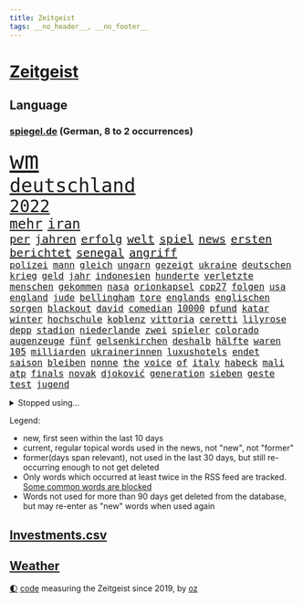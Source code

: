```yaml
---
title: Zeitgeist
tags: __no_header__, __no_footer__
---
```


# [Zeitgeist](https://oliz.io/zeitgeist/)

## Language

<h3><a href="https://www.spiegel.de" target="_blank">spiegel.de</a> (German, 8 to 2 occurrences)</h3>
<p style="font-family:monospace">
<span style="font-size:32pt"><a href="news_links.html#wm" class="current">wm</a></span>
<br>
<span style="font-size:25pt"><a href="news_links.html#deutschland" class="current">deutschland</a></span>
<br>
<span style="font-size:22pt"><a href="news_links.html#2022" class="current">2022</a></span>
<br>
<span style="font-size:18pt"><a href="news_links.html#mehr" class="current">mehr</a></span>
<span style="font-size:18pt"><a href="news_links.html#iran" class="current">iran</a></span>
<br>
<span style="font-size:15pt"><a href="news_links.html#per" class="current">per</a></span>
<span style="font-size:15pt"><a href="news_links.html#jahren" class="current">jahren</a></span>
<span style="font-size:15pt"><a href="news_links.html#erfolg" class="current">erfolg</a></span>
<span style="font-size:15pt"><a href="news_links.html#welt" class="current">welt</a></span>
<span style="font-size:15pt"><a href="news_links.html#spiel" class="current">spiel</a></span>
<span style="font-size:15pt"><a href="news_links.html#news" class="current">news</a></span>
<span style="font-size:15pt"><a href="news_links.html#ersten" class="current">ersten</a></span>
<span style="font-size:15pt"><a href="news_links.html#berichtet" class="current">berichtet</a></span>
<span style="font-size:15pt"><a href="news_links.html#senegal" class="current">senegal</a></span>
<span style="font-size:15pt"><a href="news_links.html#angriff" class="current">angriff</a></span>
<br>
<span style="font-size:12pt"><a href="news_links.html#polizei" class="current">polizei</a></span>
<span style="font-size:12pt"><a href="news_links.html#mann" class="current">mann</a></span>
<span style="font-size:12pt"><a href="news_links.html#gleich" class="current">gleich</a></span>
<span style="font-size:12pt"><a href="news_links.html#ungarn" class="current">ungarn</a></span>
<span style="font-size:12pt"><a href="news_links.html#gezeigt" class="current">gezeigt</a></span>
<span style="font-size:12pt"><a href="news_links.html#ukraine" class="current">ukraine</a></span>
<span style="font-size:12pt"><a href="news_links.html#deutschen" class="current">deutschen</a></span>
<span style="font-size:12pt"><a href="news_links.html#krieg" class="current">krieg</a></span>
<span style="font-size:12pt"><a href="news_links.html#geld" class="current">geld</a></span>
<span style="font-size:12pt"><a href="news_links.html#jahr" class="current">jahr</a></span>
<span style="font-size:12pt"><a href="news_links.html#indonesien" class="current">indonesien</a></span>
<span style="font-size:12pt"><a href="news_links.html#hunderte" class="current">hunderte</a></span>
<span style="font-size:12pt"><a href="news_links.html#verletzte" class="current">verletzte</a></span>
<span style="font-size:12pt"><a href="news_links.html#menschen" class="current">menschen</a></span>
<span style="font-size:12pt"><a href="news_links.html#gekommen" class="current">gekommen</a></span>
<span style="font-size:12pt"><a href="news_links.html#nasa" class="current">nasa</a></span>
<span style="font-size:12pt"><a href="news_links.html#orionkapsel" class="new">orionkapsel</a></span>
<span style="font-size:12pt"><a href="news_links.html#cop27" class="current">cop27</a></span>
<span style="font-size:12pt"><a href="news_links.html#folgen" class="current">folgen</a></span>
<span style="font-size:12pt"><a href="news_links.html#usa" class="current">usa</a></span>
<span style="font-size:12pt"><a href="news_links.html#england" class="current">england</a></span>
<span style="font-size:12pt"><a href="news_links.html#jude" class="current">jude</a></span>
<span style="font-size:12pt"><a href="news_links.html#bellingham" class="current">bellingham</a></span>
<span style="font-size:12pt"><a href="news_links.html#tore" class="current">tore</a></span>
<span style="font-size:12pt"><a href="news_links.html#englands" class="current">englands</a></span>
<span style="font-size:12pt"><a href="news_links.html#englischen" class="current">englischen</a></span>
<span style="font-size:12pt"><a href="news_links.html#sorgen" class="current">sorgen</a></span>
<span style="font-size:12pt"><a href="news_links.html#blackout" class="current">blackout</a></span>
<span style="font-size:12pt"><a href="news_links.html#david" class="current">david</a></span>
<span style="font-size:12pt"><a href="news_links.html#comedian" class="current">comedian</a></span>
<span style="font-size:12pt"><a href="news_links.html#10000" class="current">10000</a></span>
<span style="font-size:12pt"><a href="news_links.html#pfund" class="current">pfund</a></span>
<span style="font-size:12pt"><a href="news_links.html#katar" class="current">katar</a></span>
<span style="font-size:12pt"><a href="news_links.html#winter" class="current">winter</a></span>
<span style="font-size:12pt"><a href="news_links.html#hochschule" class="current">hochschule</a></span>
<span style="font-size:12pt"><a href="news_links.html#koblenz" class="current">koblenz</a></span>
<span style="font-size:12pt"><a href="news_links.html#vittoria" class="new">vittoria</a></span>
<span style="font-size:12pt"><a href="news_links.html#ceretti" class="new">ceretti</a></span>
<span style="font-size:12pt"><a href="news_links.html#lilyrose" class="new">lilyrose</a></span>
<span style="font-size:12pt"><a href="news_links.html#depp" class="current">depp</a></span>
<span style="font-size:12pt"><a href="news_links.html#stadion" class="current">stadion</a></span>
<span style="font-size:12pt"><a href="news_links.html#niederlande" class="current">niederlande</a></span>
<span style="font-size:12pt"><a href="news_links.html#zwei" class="current">zwei</a></span>
<span style="font-size:12pt"><a href="news_links.html#spieler" class="current">spieler</a></span>
<span style="font-size:12pt"><a href="news_links.html#colorado" class="new">colorado</a></span>
<span style="font-size:12pt"><a href="news_links.html#augenzeuge" class="new">augenzeuge</a></span>
<span style="font-size:12pt"><a href="news_links.html#fünf" class="current">fünf</a></span>
<span style="font-size:12pt"><a href="news_links.html#gelsenkirchen" class="new">gelsenkirchen</a></span>
<span style="font-size:12pt"><a href="news_links.html#deshalb" class="current">deshalb</a></span>
<span style="font-size:12pt"><a href="news_links.html#hälfte" class="current">hälfte</a></span>
<span style="font-size:12pt"><a href="news_links.html#waren" class="current">waren</a></span>
<span style="font-size:12pt"><a href="news_links.html#105" class="current">105</a></span>
<span style="font-size:12pt"><a href="news_links.html#milliarden" class="current">milliarden</a></span>
<span style="font-size:12pt"><a href="news_links.html#ukrainerinnen" class="new">ukrainerinnen</a></span>
<span style="font-size:12pt"><a href="news_links.html#luxushotels" class="new">luxushotels</a></span>
<span style="font-size:12pt"><a href="news_links.html#endet" class="current">endet</a></span>
<span style="font-size:12pt"><a href="news_links.html#saison" class="current">saison</a></span>
<span style="font-size:12pt"><a href="news_links.html#bleiben" class="current">bleiben</a></span>
<span style="font-size:12pt"><a href="news_links.html#nonne" class="new">nonne</a></span>
<span style="font-size:12pt"><a href="news_links.html#the" class="current">the</a></span>
<span style="font-size:12pt"><a href="news_links.html#voice" class="current">voice</a></span>
<span style="font-size:12pt"><a href="news_links.html#of" class="current">of</a></span>
<span style="font-size:12pt"><a href="news_links.html#italy" class="new">italy</a></span>
<span style="font-size:12pt"><a href="news_links.html#habeck" class="current">habeck</a></span>
<span style="font-size:12pt"><a href="news_links.html#mali" class="current">mali</a></span>
<span style="font-size:12pt"><a href="news_links.html#atp" class="new">atp</a></span>
<span style="font-size:12pt"><a href="news_links.html#finals" class="current">finals</a></span>
<span style="font-size:12pt"><a href="news_links.html#novak" class="current">novak</a></span>
<span style="font-size:12pt"><a href="news_links.html#djoković" class="current">djoković</a></span>
<span style="font-size:12pt"><a href="news_links.html#generation" class="current">generation</a></span>
<span style="font-size:12pt"><a href="news_links.html#sieben" class="current">sieben</a></span>
<span style="font-size:12pt"><a href="news_links.html#geste" class="current">geste</a></span>
<span style="font-size:12pt"><a href="news_links.html#test" class="current">test</a></span>
<span style="font-size:12pt"><a href="news_links.html#jugend" class="current">jugend</a></span>
</p>
<details>
<summary>Stopped using...</summary>
<p class="former" style="font-size:12pt">
alexej(759) antreten(759) arbeitsplatz(759) bücher(759) fischer(759) mitunter(759) nawalny(759) erfahrung(758) aufmerksamkeit(757) doku(757) eustaaten(757) geburtstag(757) konfrontiert(757) oben(757) statement(757) denken(756) häufiger(756) partie(756) strafmaßnahmen(756) aktion(755) angeblichen(755) bewertet(755) niederländische(755) schadet(755) schwierigen(755) überwinden(755) blicken(754) eis(754) genannt(754) kino(754) übergeben(754) freiheitsstrafe(753) gemeldet(753) institut(753) liege(753) mediziner(753) ministerpräsidenten(753) sprecher(753) stil(753) tiefe(753) brauchte(752) deutlichen(752) florian(752) freiburg(752) kräftig(752) nigeria(752) passt(752) rheinlandpfalz(752) sarscov2(752) schlimmsten(752) öffnen(752) 1945(751) bittere(751) lüge(751) reduziert(751) rufen(751) ursachen(751) athleten(750) künftigen(750) mittel(750) offensive(750) rassistisch(750) spieltag(750) version(750) versteckt(750) anbieten(749) angeklagter(749) geklärt(749) oppositionelle(749) untersuchungsausschuss(749) versehentlich(749) wettbewerb(749) österreichs(749) dokumente(748) entscheidenden(748) finanzieren(748) innenministerium(748) interne(748) landen(748) rassistischen(748) restaurants(748) sinnvoll(748) tötung(748) freie(747) historisch(747) nahmen(747) schwindet(747) verdienen(747) botschaften(746) bundesweite(746) e(746) fahrrad(746) schiedsrichter(746) ausgeliefert(745) regierungspartei(745) riesige(745) wies(745) gespalten(744) hürden(744) kämpfer(744) viktor(744) big(743) distanziert(743) stammt(743) warschau(743) kleines(742) libyen(742) rollen(742) zuversichtlich(742) flüchtlingen(741) gering(741) wachstum(741) bundesgesundheitsminister(740) dürfe(740) feld(740) nachbarn(740) william(740) filmen(739) gefangene(739) uefa(739) voraussetzungen(739) ermordeten(737) roger(737) streitet(736) analysiert(735) iphone(735) nachbar(735) führenden(734) ordnung(734) rettete(734) vorgegangen(734) ausgesetzt(733) s(732) informiert(729) stürzen(729) heftigen(728) händler(728) wandel(728) eigenes(726) erinnerung(726) aufgetaucht(725) hackerangriff(725) atomkraft(724) telegram(724) niedrig(723) rutschte(722) niederländischen(720) app(717) günther(713) festhalten(709) smartphones(709) beendete(708) flug(708) verdoppelt(706) bbc(703) wieso(703) inhaftierten(701) inseln(696) bösen(692) mängel(692) billiger(688) befunden(677) brutalen(675) explodiert(672) mangelnde(662) uskapitol(662) 95(646) fotografiert(644) währung(643) öffnet(641) geheimen(639) demnächst(615) zusammenbruch(611) russe(600) konservative(598) athen(593) happy(591) verlag(568) unis(566) kubicki(559) willkommen(559) dorthin(525) jamie(515) finger(513) serbien(511) ministerin(502) unwettern(500) ausnahme(499) rohstoffe(498) volk(498) entsorgt(496) arte(495) rereportage(495) kämpften(485) bundesanwaltschaft(479) 72(478) zwingen(478) georgien(472) hamburgs(470) dauerte(469) flut(464) superstars(462) verstorben(461) flutkatastrophe(460) fluten(453) 20000(450) gestern(450) russischem(450) dörfer(446) 400000(442) lina(438) privilegien(435) niklas(434) rückgabe(433) ussoldaten(429) verbrannt(427) papiere(425) kanadische(422) gemeinschaft(421) 73(419) atombombe(419) gehälter(419) tsg(419) vertritt(415) 12000(413) basis(410) versetzt(401) games(399) harren(396) konflikts(396) bettina(389) direkte(388) verirrt(388) störungen(387) ice(385) wichtiges(385) empfehlen(384) fachkräfte(384) erneuerbaren(382) halbes(381) suizid(381) 200000(378) gasversorgung(378) importieren(378) rhein(377) strackzimmermann(377) beantwortet(376) schuldenbremse(375) bedrängt(369) 74(368) hafenstadt(366) unbekannter(366) töchtern(363) verteidiger(362) versuche(360) oberlandesgericht(359) bevorstehenden(357) ostukraine(357) dienstleister(354) reine(354) soziales(352) fußballs(347) decken(343) extremer(343) schärfere(343) mache(341) stephen(340) zehnjährigen(339) bundesparteitag(338) aston(335) invasion(334) pessimistisch(332) schande(330) halte(328) lieferung(326) schütze(324) greuther(315) fördern(314) marieagnes(314) bronze(313) kraftwerk(313) borrell(311) josep(311) zerstörung(311) kriegsverbrecher(310) einrichtungen(309) beziehen(307) cool(307) flugzeugen(306) stabilität(304) klara(302) preiserhöhung(302) erledigen(301) vorbereiten(301) trockenheit(298) vorwoche(297) kahn(296) website(296) australier(295) bundesaußenministerin(293) gerichte(293) dreyer(292) hartes(292) rheinlandpfälzische(292) protestierenden(290) jubiläum(288) militärisch(285) 2002(284) verzweifeln(284) erneuert(282) streiken(281) bremerhaven(280) gezwungen(280) verschwindet(280) aldi(279) unterscheiden(279) anstrengungen(278) journalismus(275) streik(275) justizministerium(274) report(274) buckinghampalast(273) lohnen(269) murray(269) franzose(268) gezahlt(266) silvio(266) diebstahls(265) nützt(264) rekonstruktion(262) salah(262) abseits(261) kusel(261) vergewaltigte(261) betrugs(259) oppositionellen(259) versagen(259) 92(258) silber(258) niederlegen(257) therapie(256) bill(255) vereinigung(255) it(252) schülern(251) abrechnung(250) dreharbeiten(249) ernsthaft(249) ökostrom(248) lehnte(247) schildern(247) straßburg(247) taktik(245) fragwürdigen(243) begeben(242) kremlkritiker(242) blume(240) abtreibungen(238) profitierte(238) spiegelbildungsnewsletter(238) tina(238) anliegen(237) energiepreisen(236) angelegten(235) litt(234) esch(233) kriegsverbrechen(233) kriegszeiten(233) vertreten(233) risse(232) schläger(232) unsicher(232) tanken(231) wiedereinführung(231) zeuge(229) kasse(228) todes(228) ausländer(227) jüngster(226) katastrophalen(225) sexismus(225) links(223) günstiger(222) köpfe(221) melanie(220) goldene(219) sexualisierte(218) tätigkeit(218) vergeltung(217) euaußenbeauftragte(215) stocken(214) cockpit(213) dmitrij(213) suchten(213) bundesverband(212) partnern(212) ausschließlich(211) erlauben(211) getreideexporte(210) jones(210) umsätze(208) zentralrat(208) diesjährigen(207) windkraftausbau(207) abgabe(206) kritischer(205) my(205) vorgeschichte(203) elend(202) fluch(202) segen(202) nationalteam(201) beck(200) hungerkrise(199) treue(198) freihandelsabkommen(196) großoffensive(196) diplomat(194) waffengesetze(193) weiblichen(193) bauteile(192) angeschlagen(191) spritzen(190) vermisster(190) guardiola(188) pep(188) golden(187) state(187) habecks(186) verzichtete(185) verstehe(184) 41jährige(183) entschuldigte(183) mannheim(183) eingeschläfert(182) kletterte(182) skandalen(182) lichter(180) verfügbar(180) dünn(179) usschauspieler(179) verschwanden(178) hitze(176) kinderinterview(176) verhängnis(176) held(175) virusvariante(175) act(174) fragwürdige(174) zuständen(174) stagniert(172) ex(171) verlaufen(171) befugnisse(170) hoeneß(170) uli(170) frontex(169) ikonische(169) managerin(169) ägäis(169) anhängerschaft(168) begnadigung(167) hinterzogen(167) werkzeug(167) zurücktreten(167) dmitri(166) zermürbt(165) empfohlen(164) suchte(164) riesigen(163) fdppolitikerin(162) gelobt(162) gestohlene(162) 9euroticket(161) girl(161) griechische(161) stehle(161) bundesbürger(160) dürre(160) effizienter(160) kopfgeld(160) einhalten(159) pässe(159) beatles(158) dauerhaften(156) kühnert(156) staatlich(156) unobericht(156) spdgeneralsekretär(154) einfahrt(153) schwangerschaftsabbruch(153) einsparen(152) ross(152) westeuropa(152) lng(151) 21jährigen(150) 21jähriger(150) uiguren(150) verschleiert(150) weltfußballer(150) afghanische(149) belegt(148) nerv(148) ryanair(148) w(148) jungs(147) edeka(146) naturkatastrophen(146) provozieren(146) übung(146) drogenboss(145) identifizieren(145) gravierend(144) aufräumen(143) generalstaatsanwalt(143) hast(143) ressorts(143) 90000(142) aufzeichnung(142) erstellt(142) unten(141) millionenstrafe(140) schulmassaker(140) 9eurotickets(139) hassbotschaften(139) misshandelt(139) mühe(139) vorschau(139) vorstellung(139) arafat(138) chaotisch(138) knapper(138) möbel(137) rentnerinnen(136) alligator(134) grün(134) neunjährigen(134) spiegelinterview(134) 24jährigen(133) afdpolitiker(133) webbteleskop(133) erobern(132) kriegsende(132) süddeutschland(132) rechtspopulist(131) fühle(130) zeichnungen(130) krebserkrankung(129) popp(128) reinhold(128) 81(127) geliebt(127) kommentare(127) absurden(126) beteuert(126) freigestellt(126) geschichtenewsletter(126) webbteleskops(126) deutsch(125) sicheren(125) dringt(124) krach(124) comingout(123) fünfmal(123) nordafrika(123) späten(123) wissenschaft(123) abwehrchef(122) kampagne(122) ataman(121) ferda(121) kreta(121) niedrigen(121) schlägerei(121) detroit(120) fehlenden(120) zwölfjährige(120) beute(119) familienstücke(119) gasverbrauch(119) umstrittenem(119) kämpferisch(118) moderiert(118) brennstäbe(117) eurowings(117) fasziniert(117) anschlags(116) kultusminister(116) abwarten(115) atomgespräche(115) boomen(115) elbe(115) po(115) schmerzhaft(115) trägerrakete(115) abgebrannt(114) benachbarten(114) digitale(114) bond(113) horrenden(113) kernenergie(113) atomenergie(112) conte(112) fassungslos(112) gartenkolumne(112) kolonialzeit(112) obduktionsergebnis(112) pipeline(112) schadstoffe(112) schleuser(112) starkwatzinger(112) verleihung(112) koffer(111) schnellt(111) starts(111) strompreis(111) bahnfahren(110) emobilität(110) geflüchteter(110) warmes(110) chinesen(109) einnahme(109) gestrandete(109) schwulenbar(109) angeschlagener(108) berlinerin(108) schottlands(108) vernichtet(108) deftige(107) frist(107) laufzeitverlängerung(107) musikerin(107) revolte(107) angetan(106) dargestellt(106) frauenanteil(106) toaster(106) akws(105) begangen(105) kennengelernt(105) verringert(105) historikerin(104) medikamenten(103) rechtsmediziner(103) repressionen(103) sterling(103) 192(102) 2008(102) etlichen(102) malta(102) zurückgegeben(102) abe(101) einflussreichen(101) kippten(101) fallzahlen(100) victoria(100) überragende(100) angespannt(99) hingelegt(99) krankschreibungen(99) pfosten(99) überlastet(99) anordnung(98) besprüht(98) bränden(98) zulieferer(98) bundesamts(97) glänzte(97) korrekt(97) rückkehrer(97) stock(97) dreijährigen(96) kommunizieren(96) wettkämpfen(96) zwölfjährigen(96) kasachstans(95) security(95) vage(95) ekstase(94) erzählung(94) grundsteuererklärung(94) hindernis(94) unübersichtlich(94) wärmepumpen(94) coronaschutzmaßnahmen(93) dreijähriger(93) erstürmung(93) kapitols(93) nachhaltigkeit(93) urknall(93) verstoß(93) 1989(92) bankrott(92) staatshilfen(92) wanken(92) wichtigster(92) emu(91) erhöhte(91) gelohnt(91) importiert(91) nebenwirkungen(91) südküste(91) athletin(90) ausgegangen(90) auszusetzen(90) bundesministerien(90) dekret(90) einsparungen(90) kater(90) rettungspaket(90) unbeliebt(90) abmachung(89) bushido(89) denkmal(89) holocaustmahnmal(89) millionenschweren(89) mithäftling(89) permanent(89) beistand(88) erbitterter(88) konsumverhalten(88) militärisches(88) schied(88) umgerüstet(88) 458(87) geschont(87) sondiert(87) stromrechnung(87) zahlte(87) besucherinnen(86) cdumann(86) einziges(86) spekulanten(86) wars(86) ausschließen(85) diktatur(85) fußballlegende(85) graw(85) nuklearer(85) operative(85) bewohnern(84) erstach(84) kohlestrom(84) spvgg(84) zinsschritt(84) östliche(84) denkwürdig(83) desaströses(83) entsorgen(83) flüsse(83) leopard2panzer(83) notlage(83) spätsommer(83) usstaat(83) 2022/23(82) 39jährigen(82) 4800(82) balenciaga(82) imageverlust(82) konsulat(82) niedrigwasser(82) schwule(82) verteilerkasten(82) bekanntgabe(81) gehaltserhöhung(81) krisenzeiten(81) mithalten(81) modellrechnung(81) strenge(81) türme(81) verabschiedete(81) blamiert(80) franck(80) fußballspielerinnen(80) halterin(80) lauern(80) ribéry(80) sexismusvorwürfen(80) vernichtenden(80) übte(80) akwlaufzeitverlängerung(79) jährliches(79) mississippi(79) ortschaft(79) sea(79) studieren(79) twitterkanal(79) vision(79) zwangsräumung(79) annie(78) diamanten(78) ermuntert(78) mobilisierung(78) 145(77) bundesratspräsident(77) desideriuserasmusstiftung(77) gewannen(77) knacken(77) schachbrett(77) sonnenblumen(77) streaming(77) verschleierte(77) 56jährige(76) heikle(76) simulieren(76) zurückhalten(76) altersarmut(75) befehlshaber(75) terrorgefahr(75) angezeigt(74) erspart(74) fußballprofis(74) kurkow(74) körperlichen(74) muslimischen(74) prägt(74) schulpflicht(74) strang(74) tobias(74) überraschen(74) 19jähriger(73) flugbahn(73) itdienstleister(73) rot(73) streckbetrieb(73) verbrennen(73) visa(73) wählte(73) überwachten(73) brauereien(72) gründete(72) lebenslange(72) weizsäcker(72) 150000(71) akwweiterbetrieb(71) begrenzen(71) eid(71) energiesicherheit(71) frieren(71) gehörten(71) spielten(71) umfragewerte(71) audiodatei(70) gasnotlage(70) obduktion(70) rechter(70) sommerliche(70) zdfpolitbarometer(70) durchsuchte(69) pragmatismus(69) probt(69) wärmsten(69) alex(68) abgekartetes(67) feltes(67) klaute(67) korridor(67) kriminologe(67) staudamm(67) telekom(67) tue(67) v(67) astronomie(66) bekanntester(66) blendete(66) diäten(66) einigermaßen(66) geprallt(66) innovationen(66) klimafreundliche(66) lo(66) mehrfache(66) seitenlinie(66) beschlagnahmten(65) fischen(65) kreise(65) natürlichen(65) rabe(65) regenfällen(65) salma(65) ausbrach(64) bezweifeln(64) ermordete(64) gebissen(64) seen(64) bezirken(63) bsi(63) darzustellen(63) gründerinnen(63) kairo(63) nackt(63) serienmörder(63) spitzenbeamte(63) bundesligaabsteiger(62) chefredakteurin(62) gil(62) ofarim(62) chemikalien(61) gewässer(61) verstören(61) verwendens(61) bundeswirtschaftsministerium(60) bussen(60) gänzlich(60) vanessa(60) verhaltens(60) zurechtkommen(60) ausweise(59) milieu(59) pfiffen(59) buchpreis(58) fdpvize(58) montagsdemos(58) spiegelde(58) dient(57) einzelhändler(57) frauenrechtlerin(57) gleichgeschlechtliche(57) klaffen(57) linkenabgeordnete(57) nährt(57) verfehlungen(57) verjähren(57) abwendet(56) beißt(56) deftig(56) kabinetts(56) leuchtturm(56) luftfilter(56) untreue(56) 36000(55) einschalten(55) ereignet(55) zollbeamte(55) ökologisch(55) bundesbankpräsident(54) erzrivalen(54) proben(54) stemmt(54) erklimmen(53) geywitz(53) landesarbeitsgericht(53) rummel(53) täterin(53) umgekehrt(53) verprügelt(53) wiese(53) annehmen(52) ausgelassen(52) doppelte(52) energielieferant(52) roboter(52) winnetou(52) bemühen(51) jahrelange(51) lufthansatochter(51) schwachen(51) überfischung(51) aung(50) bildschirm(50) kranke(50) kyi(50) reichten(50) richters(50) suu(50) vwboss(50) übersehen(50) aktuelles(49) ausgeraubt(49) bizarre(49) bundesligaklub(49) erbeuteten(49) faulheit(49) finanzmärkten(49) krefeld(49) spiegelrekonstruktion(49) tvdebatte(49) zwischenbericht(49) erlöse(48) fähre(48) grauenvolle(48) kleber(48) erschöpfter(47) pilotenstreik(47) überlässt(47) buhlt(46) verbringen(46) dokumentarfilmer(45) elektroschrott(45) feldweg(45) mitentscheidend(45) truss'(45) winters(45) arcade(44) bauministerin(44) butler(44) enormer(44) feist(44) manuskript(44) schlüsselwerk(44) traineramt(44) win(44) wohnraum(44) abgezeichnet(43) bannon(43) familienvater(43) seaton(43) verteilung(43) zeitdruck(43) zementieren(43) brendan(42) deckeln(42) fernbleiben(42) ffp2masken(42) protestaktion(42) zentralafrika(42) amtsärzte(41) dennis(41) derby(41) genügen(41) mathe(41) missachtung(41) nirgendwo(41) regulären(41) friedensnobelpreisträgerin(40) königlichen(40) lissabon(40) niederlagen(40) vegane(40) westminster(40) feindliche(39) interpretiert(39) reus(39) abschirmdienst(38) königshaus(38) zerstritten(38) zielgeraden(38) übernachtet(38) grausame(37) holger(37) indiens(37) konventionen(37) ködern(37) offizielles(37) quadratkilometer(37) schleuserbande(37) schlichte(37) schwedendemokraten(37) ungeschlagen(37) astronauten(36) information(36) spiegelredakteurin(36) zone(36) amoklaufs(35) haustier(35) iaeachef(35) konterfei(35) krone(35) machbar(35) mitbekommen(35) anekdote(34) bundespolizisten(34) consort(34) elektroautohersteller(34) ernsten(34) gedanken(34) ruiniert(34) rückschlägen(34) sterne(34) alben(33) anstehenden(33) luftangriffen(33) neofaschistin(33) bedecken(32) effizient(32) ensemble(32) gehüllt(32) labels(32) lippen(32) lobte(32) off(32) publikumspreis(32) verkehrsbetriebe(32) andersson(31) begleichen(31) magdalena(31) pleitewelle(31) sheriff(31) sittenpolizei(31) blutbuch(30) channel(30) energiepreiskrise(30) frühindikator(30) l'horizon(30) nackte(30) polizeianwärterin(30) schmuggeln(30) staatsanwälte(30) zurückgeben(30) billigtarif(29) brutalität(29) fundamental(29) gewaltvorwürfen(29) peskow(29) strauchelnden(29) äußersten(29) kristersson(28) masha(28) scheinreferenden(28) sommers(28) ulf(28) verordnet(28) waldimir(28) bevorstehen(27) hainer(27) noah(27) queerfeindlichen(27) verharmlosen(27) überflutet(27) denke(26) härtesten(26) jauch(26) schaudern(26) sheeran(26) versehen(26) verunreinigt(26) 108(25) verlässlicher(25) bauarbeiter(24) hinterfragt(24) literaturnobelpreis(24) märkte(24) return(24) unovollversammlung(24) ansprechen(23) parolen(23) sanders(23) store(23) überzahl(23) heimflug(22) kubaner(22) spaltet(22) unbeteiligte(22) unterseekabel(22) wählern(22) bekäme(21) bvbtrainer(21) grenzschutz(21) kriegsdienstverweigerer(21) kräftige(21) militärkommissar(21) schütten(21) tasmanien(21) vorbildlich(21) ächzen(21) 220(20) coltrane(20) federn(20) grindwale(20) rechtsstaatlichkeit(20) sechzig(20) stimmungsmache(20) weigert(20) einzureisen(19) englischer(19) gunst(19) massenrücktritt(19) deckel(18) melonis(18) regierenden(18) sechzehnfache(18) verstörend(18) zehntel(18) cristoforetti(17) einberufen(17) festnehmen(17) kommandantin(17) konfrontationskurs(17) ministerpräsidentenkonferenz(17) samantha(17) erbgut(16) erzielen(16) lebende(16) stadtderby(16) überflutete(16) annexionen(15) dominik(15) doppelwumms(15) geplantes(15) hangar(15) tränengas(15) willis(15) caterer(14) einkauf(14) eugipfel(14) finanzmärkte(14) streampipelines(14) zelle(14) 007(13) belastbar(13) gekappt(13) weicht(13) zurücknehmen(13) bahnmitarbeiter(12) birmingham(12) desaströsen(12) hofften(12) milliardärs(12) mitangeklagter(12) niedersachsenwahl(12) o’connor(12) spitzenforschung(12) westdeutsche(12) klarer(11) komponiert(11) kwarteng(11) kwasi(11) lyman(11) ostdeutsche(11)
</p>
</details>
<p>Legend:
<ul>
<li><span class="new">new</span>, first seen within the last 10 days</li>
<li><span class="current">current</span>, regular topical words used in the news, not "new", not "former"</li>
<li><span class="former">former(days span relevant)</span>, not used in the last 30 days, but still re-occurring enough to not get deleted</li>
<li>Only words which occurred at least twice in the RSS feed are tracked. <a href="language/filters.py">Some common words are blocked</a></li>
<li>Words not used for more than 90 days get deleted from the database, but may re-enter as "new" words when used again</li>
</ul>
</p>

## [Investments](investments.html)[.csv](investments.csv)

## [Weather](weather.html)

<footer>
<a href="javascript:toggleTheme()" class="nav">🌓</a>
<a href="https://github.com/ooz/zeitgeist">code</a> measuring the Zeitgeist since 2019, by <a href="https://oliz.io">oz</a>
</footer>
